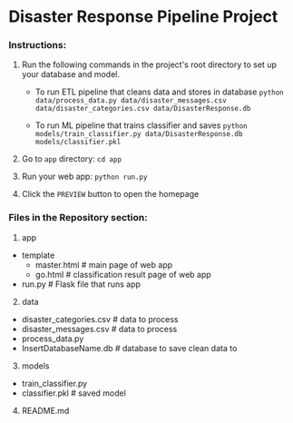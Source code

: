 # Disaster Response Pipeline Project

### Instructions:
1. Run the following commands in the project's root directory to set up your database and model.

    - To run ETL pipeline that cleans data and stores in database
        `python data/process_data.py data/disaster_messages.csv data/disaster_categories.csv data/DisasterResponse.db`

        
    - To run ML pipeline that trains classifier and saves
        `python models/train_classifier.py data/DisasterResponse.db models/classifier.pkl`


2. Go to `app` directory: `cd app`

3. Run your web app: `python run.py`

4. Click the `PREVIEW` button to open the homepage


### Files in the Repository section:
1. app
- template
    - master.html # main page of web app
    - go.html # classification result page of web app
- run.py # Flask file that runs app
2. data
- disaster_categories.csv # data to process
- disaster_messages.csv # data to process
- process_data.py
- InsertDatabaseName.db # database to save clean data to
3. models
- train_classifier.py
- classifier.pkl # saved model
4. README.md
